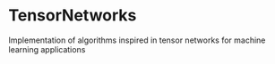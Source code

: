 # TensorNetworks
Implementation of algorithms inspired in tensor networks for machine learning applications
